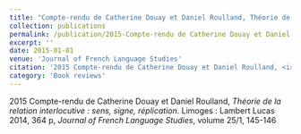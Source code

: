 ```yaml
---
title: "Compte-rendu de Catherine Douay et Daniel Roulland, Théorie de la relation interlocutive : sens, signe, réplication"
collection: publications
permalink: /publication/2015-Compte-rendu de Catherine Douay et Daniel Roulland, Théorie de la relation interlocutive  sens, signe, réplication
excerpt: ''
date: 2015-01-01
venue: 'Journal of French Language Studies'
citation: '2015 Compte-rendu de Catherine Douay et Daniel Roulland, <i>Théorie de la relation interlocutive : sens, signe, réplication</i>. Limoges : Lambert Lucas 2014, 364 p, <i>Journal of French Language Studies</i>, volume 25/1, 145-146'
category: 'Book reviews'
---
```

2015 Compte-rendu de Catherine Douay et Daniel Roulland, <i>Théorie de la relation interlocutive : sens, signe, réplication</i>. Limoges : Lambert Lucas 2014, 364 p, <i>Journal of French Language Studies</i>, volume 25/1, 145-146